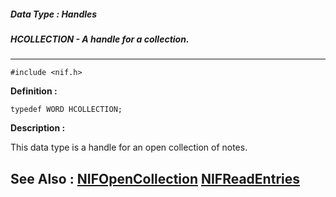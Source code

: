 ##### Data Type : Handles
##### HCOLLECTION - A handle for a collection.
---
```
#include <nif.h>
```

**Definition :**
```
typedef WORD HCOLLECTION;
```

**Description :**

This data type is a handle for an open collection of notes.


**See Also :**
[NIFOpenCollection](/domino-c-api-docs/reference/Func/NIFOpenCollection)
[NIFReadEntries](/domino-c-api-docs/reference/Func/NIFReadEntries)
---
